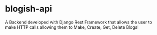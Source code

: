 # blogish-api
A Backend developed with Django Rest Framework that allows the user to make HTTP calls allowing them to Make, Create, Get, Delete Blogs!
